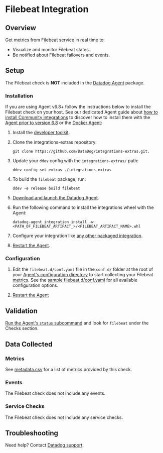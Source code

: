 # Filebeat Integration

## Overview

Get metrics from Filebeat service in real time to:

* Visualize and monitor Filebeat states.
* Be notified about Filebeat failovers and events.

## Setup

The Filebeat check is **NOT** included in the [Datadog Agent][1] package.

### Installation

If you are using Agent v6.8+ follow the instructions below to install the Filebeat check on your host. See our dedicated Agent guide about [how to install Community integrations][2] to discover how to install them with the [Agent prior to version 6.8][3] or the [Docker Agent][4]:

1. Install the [developer toolkit][5].
2. Clone the integrations-extras repository:

    ```
    git clone https://github.com/DataDog/integrations-extras.git.
    ```

3. Update your `ddev` config with the `integrations-extras/` path:

    ```
    ddev config set extras ./integrations-extras
    ```

4. To build the `filebeat` package, run:

    ```
    ddev -e release build filebeat
    ```

5. [Download and launch the Datadog Agent][6].
6. Run the following command to install the integrations wheel with the Agent:

    ```
    datadog-agent integration install -w <PATH_OF_FILEBEAT_ARTIFACT_>/<FILEBEAT_ARTIFACT_NAME>.whl
    ```

7. Configure your integration like [any other packaged integration][7].
8. [Restart the Agent][8].

### Configuration

1. Edit the `filebeat.d/conf.yaml` file in the `conf.d/` folder at the root of your [Agent's configuration directory][9] to start collecting your Filebeat [metrics](#metric-collection).
  See the [sample filebeat.d/conf.yaml][10] for all available configuration options.

2. [Restart the Agent][11]

## Validation

[Run the Agent's `status` subcommand][12] and look for `filebeat` under the Checks section.

## Data Collected
### Metrics
See [metadata.csv][13] for a list of metrics provided by this check.

### Events
The Filebeat check does not include any events.

### Service Checks
The Filebeat check does not include any service checks.

## Troubleshooting
Need help? Contact [Datadog support][14].

[1]: https://app.datadoghq.com/account/settings#agent
[2]: https://docs.datadoghq.com/agent/guide/community-integrations-installation-with-docker-agent
[3]: https://docs.datadoghq.com/agent/guide/community-integrations-installation-with-docker-agent/?tab=agentpriorto68
[4]: https://docs.datadoghq.com/agent/guide/community-integrations-installation-with-docker-agent/?tab=docker
[5]: https://docs.datadoghq.com/developers/integrations/new_check_howto/#developer-toolkit
[6]: https://app.datadoghq.com/account/settings#agent
[7]: https://docs.datadoghq.com/getting_started/integrations
[8]: https://docs.datadoghq.com/agent/guide/agent-commands/?tab=agentv6#restart-the-agent
[9]: https://docs.datadoghq.com/agent/guide/agent-configuration-files/?tab=agentv6#agent-configuration-directory
[10]: https://github.com/DataDog/integrations-extras/blob/master/filebeat/datadog_checks/filebeat/data/conf.yaml.example
[11]: https://docs.datadoghq.com/agent/guide/agent-commands/?tab=agentv6#start-stop-and-restart-the-agent
[12]: https://docs.datadoghq.com/agent/guide/agent-commands/?tab=agentv6#service-status
[13]: https://github.com/DataDog/integrations-extras/blob/master/filebeat/metadata.csv
[14]: https://docs.datadoghq.com/help
